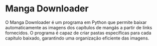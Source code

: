# Manga Downloader
O Manga Downloader é um programa em Python que permite baixar automaticamente as imagens dos capítulos de mangás a partir de links fornecidos. O programa é capaz de criar pastas específicas para cada capítulo baixado, garantindo uma organização eficiente das imagens.
